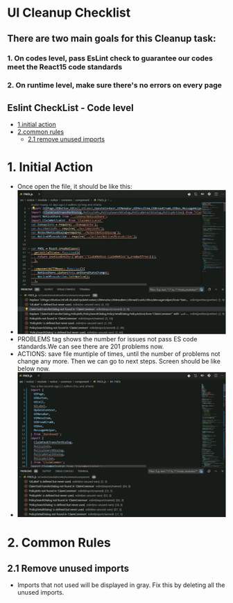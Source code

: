 # UI Cleanup Checklist

## There are two main goals for this Cleanup task:
### 1. On codes level, pass EsLint check to guarantee our codes meet the React15 code standards
### 2. On runtime level, make sure there's no errors on every page
<!-- TOC -->
## Eslint CheckList - Code level
- [1.initial action](#1)
- [2.common rules](#2)
  - [2.1 remove unused imports](#2.1)
<!-- /TOC -->

# 1. Initial Action
* Once open the file, it should be like this: 
* ![initialFile](https://github.com/ebaotech-oss/vault-claim-documentation/blob/master/003.%20UI%20Cleanup%20Checklist/Images/initialFile.JPG)
* PROBLEMS tag shows the number for issues not pass ES code standards.We can see there are 201 problems now.
* ACTIONS: save file muntiple of times, until the number of problems not change any more. Then we can go to next steps. Screen should be like below now.
* ![initialSavedFile](https://github.com/ebaotech-oss/vault-claim-documentation/blob/master/003.%20UI%20Cleanup%20Checklist/Images/initialSavedFile.JPG)
# 2. Common Rules
## 2.1 Remove unused imports
* Imports that not used will be displayed in gray. Fix this by deleting all the unused imports.
